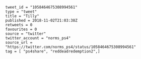 ```
tweet_id = "1058464675308994561"
type = "tweet"
title = "Tilly"
published = 2018-11-02T21:03:38Z
retweets = 0
favourites = 0
source = "twitter"
twitter_account = "norms_ps4"
source_url = "https://twitter.com/norms_ps4/status/1058464675308994561"
tag = [ "ps4share", "reddeadredemption2",]
```

<p class='image'><img src='http://mnf.m17s.net/2018/11/02/DrBsAxnWkAEQ6eE.jpg' alt=''></p>

